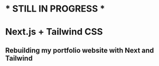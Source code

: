 # * STILL IN PROGRESS * 

# Next.js + Tailwind CSS 

## Rebuilding my portfolio website with Next and Tailwind


